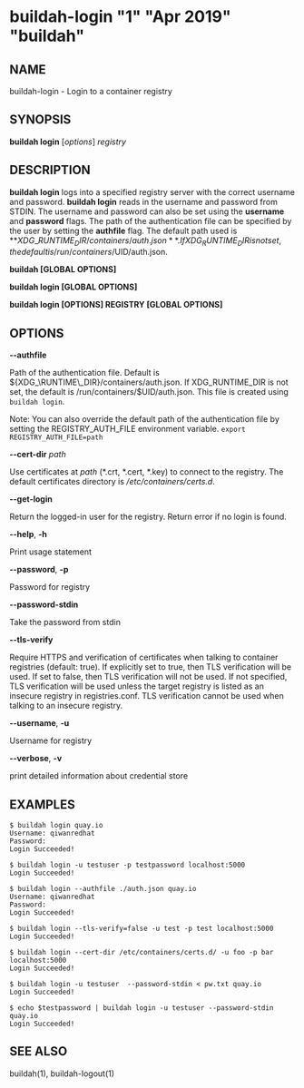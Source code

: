 # buildah-login "1" "Apr 2019" "buildah"

## NAME
buildah\-login - Login to a container registry

## SYNOPSIS
**buildah login** [*options*] *registry*

## DESCRIPTION
**buildah login** logs into a specified registry server with the correct username
and password. **buildah login** reads in the username and password from STDIN.
The username and password can also be set using the **username** and **password** flags.
The path of the authentication file can be specified by the user by setting the **authfile**
flag. The default path used is **${XDG\_RUNTIME_DIR}/containers/auth.json**. If XDG_RUNTIME_DIR
is not set, the default is /run/containers/$UID/auth.json.

**buildah [GLOBAL OPTIONS]**

**buildah login [GLOBAL OPTIONS]**

**buildah login [OPTIONS] REGISTRY [GLOBAL OPTIONS]**

## OPTIONS

**--authfile**

Path of the authentication file. Default is ${XDG_\RUNTIME\_DIR}/containers/auth.json. If XDG_RUNTIME_DIR is not set, the default is /run/containers/$UID/auth.json. This file is created using `buildah login`.

Note: You can also override the default path of the authentication file by setting the REGISTRY\_AUTH\_FILE
environment variable. `export REGISTRY_AUTH_FILE=path`

**--cert-dir** *path*

Use certificates at *path* (\*.crt, \*.cert, \*.key) to connect to the registry.
The default certificates directory is _/etc/containers/certs.d_.

**--get-login**

Return the logged-in user for the registry.  Return error if no login is found.

**--help**, **-h**

Print usage statement

**--password**, **-p**

Password for registry

**--password-stdin**

Take the password from stdin

**--tls-verify**

Require HTTPS and verification of certificates when talking to container registries (default: true). If explicitly set to true,
then TLS verification will be used. If set to false, then TLS verification will not be used. If not specified,
TLS verification will be used unless the target registry is listed as an insecure registry in registries.conf.
TLS verification cannot be used when talking to an insecure registry.

**--username**, **-u**

Username for registry

**--verbose**, **-v**

print detailed information about credential store

## EXAMPLES

```
$ buildah login quay.io
Username: qiwanredhat
Password:
Login Succeeded!
```

```
$ buildah login -u testuser -p testpassword localhost:5000
Login Succeeded!
```

```
$ buildah login --authfile ./auth.json quay.io
Username: qiwanredhat
Password:
Login Succeeded!
```

```
$ buildah login --tls-verify=false -u test -p test localhost:5000
Login Succeeded!
```

```
$ buildah login --cert-dir /etc/containers/certs.d/ -u foo -p bar localhost:5000
Login Succeeded!
```

```
$ buildah login -u testuser  --password-stdin < pw.txt quay.io
Login Succeeded!
```

```
$ echo $testpassword | buildah login -u testuser --password-stdin quay.io
Login Succeeded!
```

## SEE ALSO
buildah(1), buildah-logout(1)
